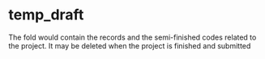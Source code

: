 # temp_draft

The fold would contain the records and the semi-finished codes related to the project. It may be deleted when the project is finished and submitted
